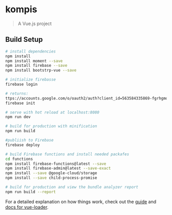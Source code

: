 # kompis

> A Vue.js project

## Build Setup

``` bash
# install dependencies
npm install
npm install moment --save
npm install firebase --save
npm install bootstrp-vue --save

# initialize firebasse
firebase login

# returns:
ttps://accounts.google.com/o/oauth2/auth?client_id=563584335869-fgrhgmd47bqnekij5i8b5pr03ho849e6.apps.googleusercontent.com&scope=email%20openid%20https%3A%2F%2Fwww.googleapis.com%2Fauth%2Fcloudplatformprojects.readonly%20https%3A%2F%2Fwww.googleapis.com%2Fauth%2Ffirebase%20https%3A%2F%2Fwww.googleapis.com%2Fauth%2Fcloud-platform&response_type=code&state=499001397&redirect_uri=http%3A%2F%2Flocalhost%3A9005
firebase init

# serve with hot reload at localhost:8080
npm run dev

# build for production with minification
npm run build

#publiish to Firebase
firebase deploy

# build Firebase functions and install needed packafes
cd functions
npm install firebase-functions@latest --save
npm install firebase-admin@latest --save-exact
npm install --save @google-cloud/storage
npm install --save child-process-promise

# build for production and view the bundle analyzer report
npm run build --report
```

For a detailed explanation on how things work, check out the [guide](http://vuejs-templates.github.io/webpack/) and [docs for vue-loader](http://vuejs.github.io/vue-loader).
